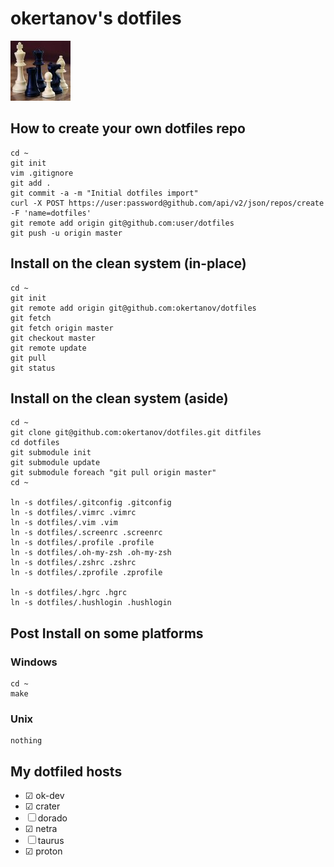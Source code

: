 okertanov's dotfiles
====================

![.face](https://github.com/okertanov/dotfiles/raw/master/.face "My .face file")

How to create your own dotfiles repo
------------------------------------
    cd ~
    git init
    vim .gitignore
    git add .
    git commit -a -m "Initial dotfiles import"
    curl -X POST https://user:password@github.com/api/v2/json/repos/create -F 'name=dotfiles'
    git remote add origin git@github.com:user/dotfiles
    git push -u origin master

Install on the clean system (in-place)
--------------------------------------
    cd ~
    git init
    git remote add origin git@github.com:okertanov/dotfiles
    git fetch
    git fetch origin master
    git checkout master
    git remote update
    git pull
    git status

Install on the clean system (aside)
-----------------------------------
    cd ~
    git clone git@github.com:okertanov/dotfiles.git ditfiles
    cd dotfiles
    git submodule init
    git submodule update
    git submodule foreach "git pull origin master"
    cd ~

    ln -s dotfiles/.gitconfig .gitconfig
    ln -s dotfiles/.vimrc .vimrc
    ln -s dotfiles/.vim .vim
    ln -s dotfiles/.screenrc .screenrc
    ln -s dotfiles/.profile .profile
    ln -s dotfiles/.oh-my-zsh .oh-my-zsh
    ln -s dotfiles/.zshrc .zshrc
    ln -s dotfiles/.zprofile .zprofile

    ln -s dotfiles/.hgrc .hgrc
    ln -s dotfiles/.hushlogin .hushlogin

Post Install on some platforms
------------------------------
### Windows
    cd ~
    make

### Unix
    nothing

My dotfiled hosts
-----------------
* ☑  ok-dev
* ☑  crater
* ☐  dorado
* ☑  netra
* ☐  taurus
* ☑  proton

